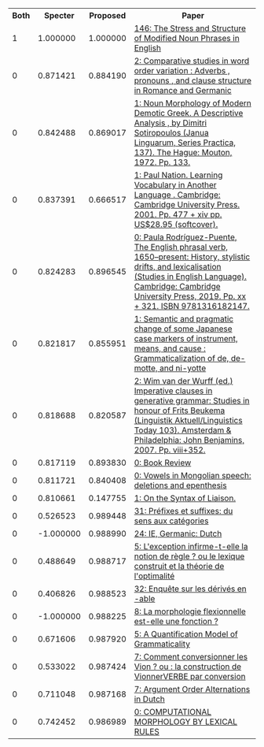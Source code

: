 <html><table><tr>
<th>Both</th>
<th>Specter</th>
<th>Proposed</th>
<th>Paper</th>
</tr>
<tr>
<td>1</td>
<td>1.000000</td>
<td>1.000000</td>
<td><a href="https://www.semanticscholar.org/paper/6f489548be30d1f3e2fae906e862632caebc4c79">146: The Stress and Structure of Modified Noun Phrases in English</a></td>
</tr>
<tr>
<td>0</td>
<td>0.871421</td>
<td>0.884190</td>
<td><a href="https://www.semanticscholar.org/paper/f49c22747af09d18e51cd575a1c54d81f20d070d">2: Comparative studies in word order variation : Adverbs , pronouns , and clause structure in Romance and Germanic</a></td>
</tr>
<tr>
<td>0</td>
<td>0.842488</td>
<td>0.869017</td>
<td><a href="https://www.semanticscholar.org/paper/1bb048c4cd5e06f2782be142e96414ca45adb93d">1: Noun Morphology of Modern Demotic Greek. A Descriptive Analysis , by Dimitri Sotiropoulos (Janua Linguarum, Series Practica, 137). The Hague: Mouton, 1972. Pp. 133.</a></td>
</tr>
<tr>
<td>0</td>
<td>0.837391</td>
<td>0.666517</td>
<td><a href="https://www.semanticscholar.org/paper/180ab14ca5ee0f105a5b887d15a1f3c4f2355a54">1: Paul Nation. Learning Vocabulary in Another Language . Cambridge: Cambridge University Press. 2001. Pp. 477 + xiv pp. US$28.95 (softcover).</a></td>
</tr>
<tr>
<td>0</td>
<td>0.824283</td>
<td>0.896545</td>
<td><a href="https://www.semanticscholar.org/paper/0da473b88aa2f818ed29e96fb87eace4bade41b2">0: Paula Rodríguez-Puente, The English phrasal verb, 1650–present: History, stylistic drifts, and lexicalisation (Studies in English Language). Cambridge: Cambridge University Press, 2019. Pp. xx + 321. ISBN 9781316182147.</a></td>
</tr>
<tr>
<td>0</td>
<td>0.821817</td>
<td>0.855951</td>
<td><a href="https://www.semanticscholar.org/paper/572bbabef4b539394f5734f32437a11955416d71">1: Semantic and pragmatic change of some Japanese case markers of instrument, means, and cause : Grammaticalization of de, de-motte, and ni-yotte</a></td>
</tr>
<tr>
<td>0</td>
<td>0.818688</td>
<td>0.820587</td>
<td><a href="https://www.semanticscholar.org/paper/b6c8966b20cb4e8a95856799a42d0621018ab165">2: Wim van der Wurff (ed.) Imperative clauses in generative grammar: Studies in honour of Frits Beukema (Linguistik Aktuell/Linguistics Today 103). Amsterdam & Philadelphia: John Benjamins, 2007. Pp. viii+352.</a></td>
</tr>
<tr>
<td>0</td>
<td>0.817119</td>
<td>0.893830</td>
<td><a href="https://www.semanticscholar.org/paper/cd08020d7c757e766c1b5f5ef8b8469b8340eb4d">0: Book Review</a></td>
</tr>
<tr>
<td>0</td>
<td>0.811721</td>
<td>0.840408</td>
<td><a href="https://www.semanticscholar.org/paper/973547150df83b1a890ca91833a0788e88a8f803">0: Vowels in Mongolian speech: deletions and epenthesis</a></td>
</tr>
<tr>
<td>0</td>
<td>0.810661</td>
<td>0.147755</td>
<td><a href="https://www.semanticscholar.org/paper/658ad59c977d86d1080630f56e056d4665a799af">1: On the Syntax of Liaison.</a></td>
</tr>
<tr>
<td>0</td>
<td>0.526523</td>
<td>0.989448</td>
<td><a href="https://www.semanticscholar.org/paper/5ff88c52d3a78d616bc6cd34a33aa0fc8e2c305b">31: Préfixes et suffixes: du sens aux catégories</a></td>
</tr>
<tr>
<td>0</td>
<td>-1.000000</td>
<td>0.988990</td>
<td><a href="https://www.semanticscholar.org/paper/ad5fc0742b2dd91a0cdc1741f59a73d2d6219037">24: IE, Germanic: Dutch</a></td>
</tr>
<tr>
<td>0</td>
<td>0.488649</td>
<td>0.988717</td>
<td><a href="https://www.semanticscholar.org/paper/edcd9ffa28f8a655f5bd133a3cd880130d408746">5: L'exception infirme-t-elle la notion de règle ? ou le lexique construit et la théorie de l'optimalité</a></td>
</tr>
<tr>
<td>0</td>
<td>0.406826</td>
<td>0.988523</td>
<td><a href="https://www.semanticscholar.org/paper/05a9d702aff818a1ed24df70b170c8bc2f2be421">32: Enquête sur les dérivés en -able</a></td>
</tr>
<tr>
<td>0</td>
<td>-1.000000</td>
<td>0.988225</td>
<td><a href="https://www.semanticscholar.org/paper/a75521823f105025ac44c58774d305e7aabe592f">8: La morphologie flexionnelle est-elle une fonction ?</a></td>
</tr>
<tr>
<td>0</td>
<td>0.671606</td>
<td>0.987920</td>
<td><a href="https://www.semanticscholar.org/paper/68823f64379872e9d171e5785854d5d8916be594">5: A Quantification Model of Grammaticality</a></td>
</tr>
<tr>
<td>0</td>
<td>0.533022</td>
<td>0.987424</td>
<td><a href="https://www.semanticscholar.org/paper/eaf526db3a5b8ecdec0bc902c328117e1208ccc4">7: Comment conversionner les Vion ? ou : la construction de VionnerVERBE par conversion</a></td>
</tr>
<tr>
<td>0</td>
<td>0.711048</td>
<td>0.987168</td>
<td><a href="https://www.semanticscholar.org/paper/28c4170e69273317af26327ec5c7a1bbe537b91d">7: Argument Order Alternations in Dutch</a></td>
</tr>
<tr>
<td>0</td>
<td>0.742452</td>
<td>0.986989</td>
<td><a href="https://www.semanticscholar.org/paper/e0b4cedc8d939781291bf27cc8be44362c198ddf">0: COMPUTATIONAL MORPHOLOGY BY LEXICAL RULES</a></td>
</tr>
</table></html>
